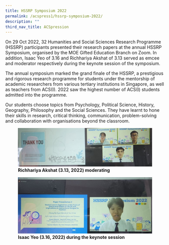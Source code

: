 ```yaml
---
title: HSSRP Symposium 2022
permalink: /acspress1/hssrp-symposium-2022/
description: ""
third_nav_title: ACSpression
---
```

On 29 Oct 2022, 32 Humanities and Social Sciences Research Programme (HSSRP) participants presented their research papers at the annual HSSRP Symposium, organised by the MOE Gifted Education Branch on Zoom. In addition, Isaac Yeo of 3.16 and Richhariya Akshat of 3.13 served as emcee and moderator respectively during the keynote session of the symposium.

The annual symposium marked the grand finale of the HSSRP, a prestigious and rigorous research programme for students under the mentorship of academic researchers from various tertiary institutions in Singapore, as well as teachers from ACS(I). 2022 saw the highest number of ACS(I) students admitted into the programme.

Our students choose topics from Psychology, Political Science, History, Geography, Philosophy and the Social Sciences. They have learnt to hone their skills in research, critical thinking, communication, problem-solving and collaboration with organisations beyond the classroom.

<figure>
<img src="/images/Picture11.jpg">
<figcaption> <strong> Richhariya Akshat (3.13, 2022) moderating</strong> </figcaption>
</figure>

<figure>
<img src="/images/Picture12.jpg">
<figcaption> <strong>Isaac Yeo (3.16, 2022) during the keynote session</strong> </figcaption>
</figure>